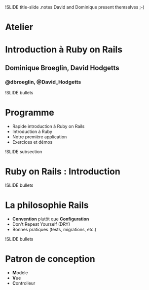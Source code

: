 !SLIDE title-slide
.notes David and Dominique present themselves ;-)

# Atelier
# Introduction à Ruby on Rails

## Dominique Broeglin, David Hodgetts

### @dbroeglin, @David_Hodgetts

!SLIDE bullets
# Programme

- Rapide introduction à Ruby on Rails
- Introduction à Ruby
- Notre première application
- Exercices et démos

!SLIDE subsection
# Ruby on Rails : Introduction

!SLIDE bullets
# La philosophie Rails

- __Convention__ plutôt que __Configuration__
- Don't Repeat Yourself (DRY)
- Bonnes pratiques (tests, migrations, etc.)

!SLIDE bullets
# Patron de conception

- **M**odèle
- **V**ue
- **C**ontrolleur

